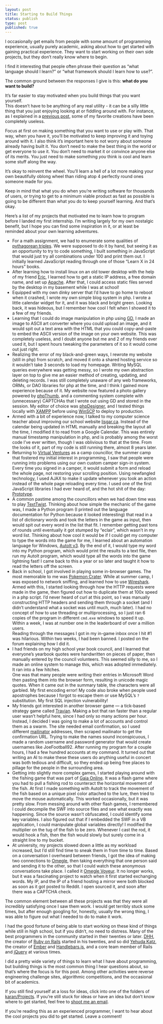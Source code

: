 ```yaml
---
layout: post
title: Starting to Build Things
status: publish
type: post
published: true
---
```


I occasionally get emails from people with some amount of programming 
experience, usually purely academic, asking about how to get started with 
gaining practical experience. They want to start working on their own side 
projects, but they don’t really know where to begin.

I find it interesting that people often phrase their question as “what language 
should I learn?” or “what framework should I learn how to use?”.

The common ground between the responses I give is this: **what do you want to 
build?**

It’s far easier to stay motivated when you build things that you want yourself.  
This doesn’t have to be anything of any real utility - it can be a silly little 
thing that you just enjoying looking at or fiddling around with. For instance, 
as I explained in a [previous post][], some of my favorite creations have been 
completely useless.

Focus at first on making something that you want to use or play with. That way, 
when you have it, you’ll be motivated to keep improving it and toying around 
with it. I also think it’s important here to not worry about someone already 
having built it. You don’t need to make the best thing in the world or get 
everyone to use it. You don’t need to market it or convince anyone else of its 
merits. You just need to make something _you_ think is cool and learn some stuff 
along the way.

It’s okay to reinvent the wheel. You’ll learn a hell of a lot more making your 
own beautifully oblong wheel than riding atop 4 perfectly round ones someone 
made for you.

Keep in mind that what you do when you’re writing software for thousands of 
users, or trying to get to a minimum viable product as fast as possible is going 
to be different than what you do to keep yourself learning. And that’s okay.

Here’s a list of my projects that motivated me to learn how to program before I 
landed my first internship. I’m writing largely for my own nostalgic benefit, 
but I hope you can find some inspiration in it, or at least be reminded about 
your own learning adventures.

- For a math assignment, we had to enumerate some qualities of [pythagorean 
triples][]. We were supposed to do it by hand, but seeing it as an opportunity 
to try to code something, I built something in JavaScript that would just try 
all combinations under 100 and print them out. I initially learned JavaScript 
reading through one of those “Learn X in 24 hours” books.
- After learning how to install linux on an old tower desktop with the help of 
my friend [Eric][], I learned how to get a static IP address, a free domain 
name, and set up [Apache][]. After that, I could access static files served by 
the desktop in my basement while I was at school!
- Equipped with my own dinky server that I’d have to go home to reboot when it 
crashed, I wrote my own simple blog system in php. I wrote a little calendar 
widget for it, and it was black and bright green. Looking back, it was hideous, 
but I remember how cool I felt when I showed it to a few of my friends.
- Learning that I could do image manipulation in php using [GD][], I made an 
image to ASCII art converter where you could upload an image, and it would spit 
out a text area with the HTML that you could copy-and-paste to embed the ASCII 
version of the image on your own website. This was completely useless, and I 
doubt anyone but me and 2 of my friends ever used it, but I spent hours tweaking 
the parameters of it so it would come out just right.
- Realizing the error of my black-and-green ways, I rewrote my website (still in 
php) from scratch, and moved it onto a shared hosting service so it wouldn’t 
take 3 seconds to load my homepage. Writing MySQL queries everywhere was getting 
messy, so I wrote my own abstraction layer on top to give me an easier method of 
creating, updating, and deleting records. I was still completely unaware of any 
web frameworks, ORMs, or DAO libraries for php at the time, and I think I gained 
more experience because of it. My website now featured a photo gallery powered 
by [phpThumb][], and a commenting system complete with (unnecessary) CAPTCHAs 
that I wrote out using GD and stored in the session. My editor of choice was 
[phpDesigner][], and I tested things locally with [XAMPP][] before using 
[WinSCP][] to deploy to production.
- Armed with a bit of experience now, I talked to my computer science teacher 
about improving our school website [lisgar.ca][]. Instead of the calendar being 
updated in HTML manually and breaking the layout all the time, I modified it to 
read from a Google Calendar. This was entirely manual timestamp manipulation in 
php, and is probably among the worst code I’ve ever written, though I was 
oblivious to that at the time. From the looks of it, part of my code is still 
running there, almost 8 years later.
- Returning to [Virtual Ventures][] as a camp councillor, the summer camp that 
fostered my initial interest in programming, I saw that people were running into 
problems using our own custom camper sign-in system. Every time you signed in a 
camper, it would submit a form and reload the whole page, not restoring your 
scrolling position. Using newfangled technology, I used AJAX to make it update 
whenever you took an action instead of the whole page reloading every time. I 
used one of the first JavaScript libraries I had ever heard of, and the hot shit 
of the day: [Prototype][].
- A common pastime among the councillors when we had down time was to play 
[TextTwist][]. Thinking about how simple the mechanic of the game was, I made a 
Python program (I printed out the language documentation for Python because it 
looked interesting) that read in a list of dictionary words and took the letters 
in the game as input, then would spit out every word in the list that fit. I 
remember getting past tons of rounds until eventually it got stumped by 
“eclair”, which wasn’t in my word list. Thinking about how cool it would be if I 
could get my computer to type the words into the game for me, I learned about an 
automation language for Windows, [AutoIt v3][]. By the end of it, I would type 
my word into my Python program, which would print the results to a text file, 
then run my AutoIt program, which would type all the words into the game 
lightning fast! I came back to this a year or so later and taught it how to read 
the letters off the screen.
- Back in school, I got involved in playing some in-browser games. The most 
memorable to me was [Pokemon Crater][]. While at summer camp, I was exposed to 
network sniffing, and learned how to use [Wireshark][]. Armed with this, I 
started looking through how the HTTP requests were made in the game, then 
figured out how to duplicate them at 100x speed in a php script. I’d never heard 
of curl at this point, so I was manually constructing HTTP headers and sending 
them through a socket (and I didn’t understand what a socket was until much, 
much later). I had no concept of how to use threading or multiprocessing, so I 
just ran 6 copies of the program in different `cmd.exe` windows to speed it up.  
Within a week, I was at number one in the leaderboard of over a million users.  
Reading through the messages I got in my in-game inbox once I hit #1 was 
hilarious. Within two weeks, I had been banned. I posted on the forum explaining 
how I did it.
- I had friends on my high school year book council, and I learned that 
everyone’s yearbook quotes were handwritten on pieces of paper, then manually 
entered by the council volunteers. This seemed silly to me, so I made an online 
system to manage this, which was adopted immediately. It ran into a few hitches.  
One was that many people were writing their entries in Microsoft Word then 
pasting them into the browser form, resulting in unicode magic quotes. When it 
came out in the summary table, the characters were all garbled. My first 
encoding error! My code also broke when people used apostrophes because I forgot 
to escape them or use MySQL’s `?` substitution. My first SQL injection 
vulnerability!
- My friends got interested in another browser game — a tick-based strategy game 
called [Travian][]. Making a bot that ran faster than a regular user wasn’t 
helpful here, since I had only so many actions per hour. Instead, I decided I 
was going to make a lot of accounts and control them as a swarm. The site needed 
email confirmation, so I used different [mailinator][] addresses, then scraped 
mailinator to get the confirmation URL. Trying to make the names sound 
inconspicuous, I made a random username and password generator that would create 
usernames like JoeFootball92. After running my program for a couple hours, I had 
a few hundred accounts at my command. It turned out that writing an AI to make 
these these users do anything useful in concert was both tedious and difficult, 
so they ended up being free places to pillage for the people in the surrounding 
area.
- Getting into slightly more complex games, I started playing around with the 
fishing game that was part of [Gaia Online][]. It was a flash game where you had 
to pull a fishing rod to counteract the horizontal movement of the fish. At 
first I made something with AutoIt to track the movement of the fish based on a 
unique pixel color attached to the lure, then tried to move the mouse 
automatically. This worked occasionally, but it was pretty slow. From messing 
around with other flash games, I remembered I could decompile the SWF into 
source files and see what exactly was happening. Since the source wasn’t 
obfuscated, I could identify some key variables. I also figured out that if I 
embedded the SWF in a VB application, I could manipulate global variables 
directly! I modified the multiplier on the tug of the fish to be zero. Whenever 
I cast the rod, it would hook a fish, then the fish would slowly but surely come 
in a straight line to my bucket.
- At university, my projects slowed down a little as my workload increased, but 
I’d still find time to sneak them in from time to time. Based on a conversation 
I overheard between friends, I got the idea of making two connections to 
[Omegle][], then taking everything that one person said and sending it to the 
other, so that I could watch these anonymous conversations take place. I called 
it [Omegle Voyeur][]. It no longer works, but it was a fascinating project to 
watch when it first started exchanging words. My IP, and the IP of a friend 
hosting a mirror were both blocked as soon as it got posted to Reddit. I open 
sourced it, and soon after there was a CAPTCHA check.

The common element between all these projects was that they were all incredibly 
satisfying once I saw them work. I would get terribly stuck some times, but 
after enough googling for, honestly, usually the wrong thing, I was able to 
figure out what I needed to do to make it work.

I had the good fortune of being able to start working on these kind of things 
while still in high school, but if you didn’t, no need to distress. Many of the 
best programmers in the community started in their twenties or later. [DHH][], 
the creator of [Ruby on Rails][] started in his twenties, and so did [Yehuda 
Katz][], the creator of [Ember][] and [Handlebars.js][], and a core team member 
of Rails and [jQuery][] at various times.

I did a pretty wide variety of things to learn what I have about programming, 
but building things is the most common thing I hear questions about, so that’s 
where the focus is for this post. Among other activities were reverse 
engineering challenge sites, algorithmic competitions, and the occasional bit of 
academics.

If you still find yourself at a loss for ideas, click into one of the folders of 
[karan/Projects][]. If you’re still stuck for ideas or have an idea but don’t 
know where to get started, feel free to [shoot me an email][].

If you’re reading this as an experienced programmer, I want to hear about the 
cool projects you did to get started. Leave a comment!

[previous post]: /2013/05/05/something-out-of-nothing/
[pythagorean triples]: http://en.wikipedia.org/wiki/Pythagorean_triple
[Apache]: http://httpd.apache.org/
[GD]: http://www.php.net/manual/en/book.image.php
[phpThumb]: http://phpthumb.sourceforge.net/
[lisgar.ca]: http://lisgar.ca/
[phpDesigner]: http://www.mpsoftware.dk/phpdesigner.php
[XAMPP]: https://www.apachefriends.org/index.html
[WinSCP]: http://winscp.net/eng/index.php
[Prototype]: http://prototypejs.org/
[TextTwist]: http://zone.msn.com/en/texttwist/default.htm?intgid=hp_word_1
[AutoIt v3]: http://www.autoitscript.com/site/
[karan/Projects]: https://github.com/karan/Projects
[jQuery]: http://jquery.com/
[Handlebars.js]: http://handlebarsjs.com/
[Yehuda Katz]: http://yehudakatz.com/
[Ember]: http://emberjs.com/
[Omegle Voyeur]: https://github.com/phleet/Omegle-Voyeur
[mailinator]: http://mailinator.com/
[Travian]: http://playgame.travian.us/landingpages?ad=10782_1111191000
[Wireshark]: http://www.wireshark.org/
[Pokemon Crater]: http://www.pokemonbattlearena.net/members/login.php
[Omegle]: http://www.omegle.com/
[Gaia Online]: https://www.gaiaonline.com/
[Eric]: http://www.evenchick.com/
[shoot me an email]: mailto:jamie.lf.wong@gmail.com?subject=Starting+to+Build+Things
[Ruby on Rails]: http://rubyonrails.org/
[Virtual Ventures]: http://virtualventures.ca/
[DHH]: http://david.heinemeierhansson.com/
